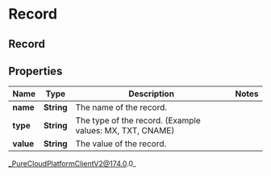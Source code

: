# Record

## Record

## Properties

|Name | Type | Description | Notes|
|------------ | ------------- | ------------- | -------------|
| **name** | **String** | The name of the record. | |
| **type** | **String** | The type of the record. (Example values:  MX, TXT, CNAME) | |
| **value** | **String** | The value of the record. | |



_PureCloudPlatformClientV2@174.0.0_
